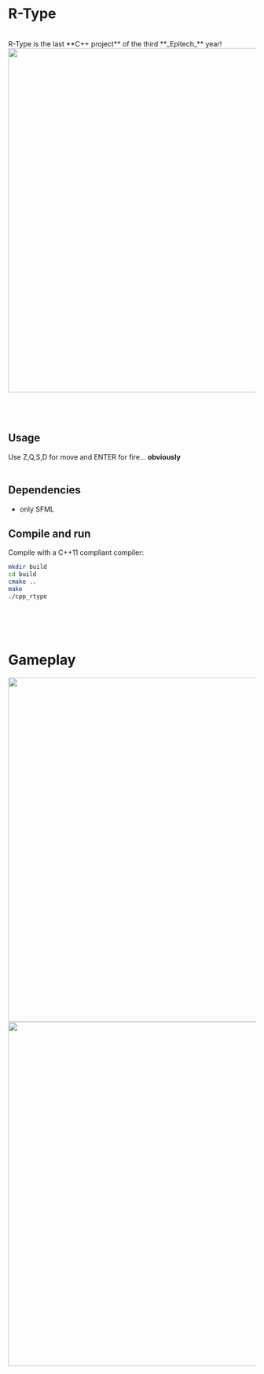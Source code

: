 # R-Type
<br>
R-Type is the last **C++ project** of the third **_Epitech_** year!
<br>
<img src="https://user-images.githubusercontent.com/37185476/55369404-b95bcd00-54f6-11e9-9c87-5cec50dae2a6.gif" width="700">
<br>
<br>
<br>
<br>

## Usage
Use Z,Q,S,D for move and ENTER for fire... **obviously**
<br>
<br>


## Dependencies
* only SFML


## Compile and run
Compile with a C++11 compliant compiler:
```sh
mkdir build
cd build
cmake ..
make
./cpp_rtype
```
<br>
<br>
<br>


# Gameplay
<img src="https://user-images.githubusercontent.com/37185476/55369438-d98b8c00-54f6-11e9-8314-250069f932e5.gif" width="700">
<img src="https://user-images.githubusercontent.com/37185476/55369468-f922b480-54f6-11e9-9508-af881367e976.gif" width="700">
